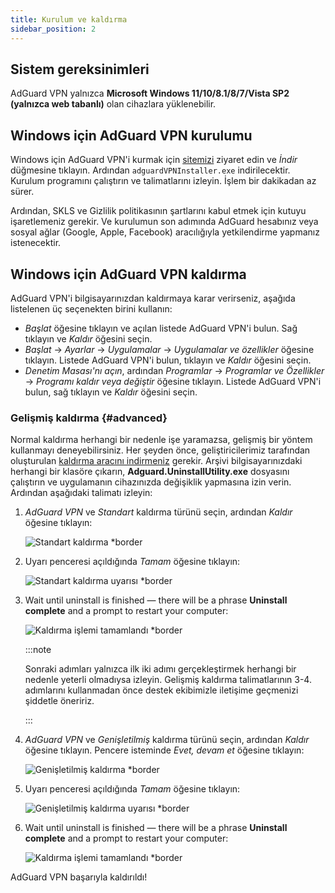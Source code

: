```yaml
---
title: Kurulum ve kaldırma
sidebar_position: 2
---
```


## Sistem gereksinimleri

AdGuard VPN yalnızca **Microsoft Windows 11/10/8.1/8/7/Vista SP2 (yalnızca web tabanlı)** olan cihazlara yüklenebilir.

## Windows için AdGuard VPN kurulumu

Windows için AdGuard VPN'i kurmak için [sitemizi](https://adguard-vpn.com/welcome.html) ziyaret edin ve *İndir* düğmesine tıklayın. Ardından `adguardVPNInstaller.exe` indirilecektir. Kurulum programını çalıştırın ve talimatlarını izleyin. İşlem bir dakikadan az sürer.

Ardından, SKLS ve Gizlilik politikasının şartlarını kabul etmek için kutuyu işaretlemeniz gerekir. Ve kurulumun son adımında AdGuard hesabınız veya sosyal ağlar (Google, Apple, Facebook) aracılığıyla yetkilendirme yapmanız istenecektir.

## Windows için AdGuard VPN kaldırma

AdGuard VPN'i bilgisayarınızdan kaldırmaya karar verirseniz, aşağıda listelenen üç seçenekten birini kullanın:

- *Başlat* öğesine tıklayın ve açılan listede AdGuard VPN'i bulun. Sağ tıklayın ve *Kaldır* öğesini seçin.
- *Başlat* → *Ayarlar* → *Uygulamalar* → *Uygulamalar ve özellikler* öğesine tıklayın. Listede AdGuard VPN'i bulun, tıklayın ve *Kaldır* öğesini seçin.
- *Denetim Masası'nı açın*, ardından *Programlar* → *Programlar ve Özellikler* → *Programı kaldır veya değiştir* öğesine tıklayın. Listede AdGuard VPN'i bulun, sağ tıklayın ve *Kaldır* öğesini seçin.

### Gelişmiş kaldırma {#advanced}

Normal kaldırma herhangi bir nedenle işe yaramazsa, gelişmiş bir yöntem kullanmayı deneyebilirsiniz. Her şeyden önce, geliştiricilerimiz tarafından oluşturulan [kaldırma aracını indirmeniz](https://cdn.adtidy.org/distr/windows/Uninstall_Utility.zip) gerekir. Arşivi bilgisayarınızdaki herhangi bir klasöre çıkarın, **Adguard.UninstallUtility.exe** dosyasını çalıştırın ve uygulamanın cihazınızda değişiklik yapmasına izin verin. Ardından aşağıdaki talimatı izleyin:

1. *AdGuard VPN* ve *Standart* kaldırma türünü seçin, ardından *Kaldır* öğesine tıklayın:

    ![Standart kaldırma *border](https://cdn.adguardvpn.com/content/kb/vpn/windows/vpn_standard.jpg)

1. Uyarı penceresi açıldığında *Tamam* öğesine tıklayın:

    ![Standart kaldırma uyarısı *border](https://cdn.adtidy.org/content/kb/vpn/windows/vpn_standard_warning.jpg)

1. Wait until uninstall is finished — there will be a phrase **Uninstall complete** and a prompt to restart your computer:

    ![Kaldırma işlemi tamamlandı *border](https://cdn.adguardvpn.com/content/kb/vpn/windows/vpn_standard_complete.jpg)

    :::note

    Sonraki adımları yalnızca ilk iki adımı gerçekleştirmek herhangi bir nedenle yeterli olmadıysa izleyin. Gelişmiş kaldırma talimatlarının 3-4. adımlarını kullanmadan önce destek ekibimizle iletişime geçmenizi şiddetle öneririz.

    :::

1. *AdGuard VPN* ve *Genişletilmiş* kaldırma türünü seçin, ardından *Kaldır* öğesine tıklayın. Pencere isteminde *Evet, devam et* öğesine tıklayın:

    ![Genişletilmiş kaldırma *border](https://cdn.adguardvpn.com/content/kb/vpn/windows/vpn_extended.jpg)

1. Uyarı penceresi açıldığında *Tamam* öğesine tıklayın:

    ![Genişletilmiş kaldırma uyarısı *border](https://cdn.adtidy.org/content/kb/vpn/windows/vpn_standard_warning.jpg)

1. Wait until uninstall is finished — there will be a phrase **Uninstall complete** and a prompt to restart your computer:

    ![Kaldırma işlemi tamamlandı *border](https://cdn.adguardvpn.com/content/kb/vpn/windows/vpn_extended_complete.jpg)

AdGuard VPN başarıyla kaldırıldı!
